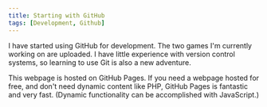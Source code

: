 ```yaml
---
title: Starting with GitHub 
tags: [Development, Github]
---
```


I have started using GitHub for development. The two games I'm currently working on are uploaded. I have little experience with version control systems, so learning to use Git is also a new adventure. 

This webpage is hosted on GitHub Pages. If you need a webpage hosted for free, and don't need dynamic content like PHP, GitHub Pages is fantastic and very fast. (Dynamic functionality can be accomplished with JavaScript.)